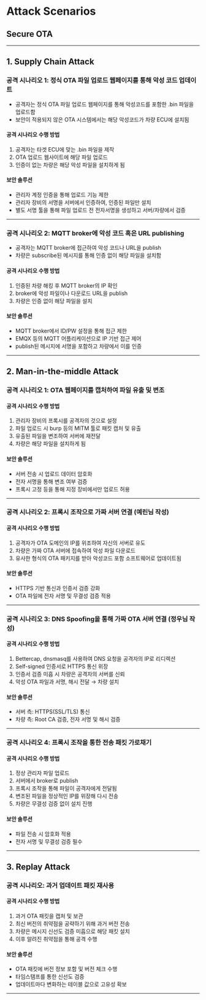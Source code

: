 # Attack Scenarios

## Secure OTA

---

## 1. Supply Chain Attack

### 공격 시나리오 1: 정식 OTA 파일 업로드 웹페이지를 통해 악성 코드 업데이트

- 공격자는 정식 OTA 파일 업로드 웹페이지를 통해 악성코드를 포함한 .bin 파일을 업로드함
- 보안이 적용되지 않은 OTA 시스템에서는 해당 악성코드가 차량 ECU에 설치됨

#### 공격 시나리오 수행 방법
1. 공격자는 타겟 ECU에 맞는 .bin 파일을 제작
2. OTA 업로드 웹사이트에 해당 파일 업로드
3. 인증이 없는 차량은 해당 악성 파일을 설치하게 됨

#### 보안 솔루션
- 관리자 계정 인증을 통해 업로드 기능 제한
- 관리자 장비의 서명을 서버에서 인증하여, 인증된 파일만 설치
- 별도 서명 툴을 통해 파일 업로드 전 전자서명을 생성하고 서버/차량에서 검증

---

### 공격 시나리오 2: MQTT broker에 악성 코드 혹은 URL publishing

- 공격자는 MQTT broker에 접근하여 악성 코드나 URL을 publish
- 차량은 subscribe된 메시지를 통해 인증 없이 해당 파일을 설치함

#### 공격 시나리오 수행 방법
1. 인증된 차량 해킹 후 MQTT broker의 IP 확인
2. broker에 악성 파일이나 다운로드 URL을 publish
3. 차량은 인증 없이 해당 파일을 설치

#### 보안 솔루션
- MQTT broker에서 ID/PW 설정을 통해 접근 제한
- EMQX 등의 MQTT 어플리케이션으로 IP 기반 접근 제어
- publish된 메시지에 서명을 포함하고 차량에서 이를 인증

---

## 2. Man-in-the-middle Attack

### 공격 시나리오 1: OTA 웹페이지를 캡처하여 파일 유출 및 변조

#### 공격 시나리오 수행 방법
1. 관리자 장비의 프록시를 공격자의 것으로 설정
2. 파일 업로드 시 burp 등의 MITM 툴로 패킷 캡처 및 유출
3. 유출된 파일을 변조하여 서버에 재전달
4. 차량은 해당 파일을 설치하게 됨

#### 보안 솔루션
- 서버 전송 시 업로드 데이터 암호화
- 전자 서명을 통해 변조 여부 검증
- 프록시 고정 등을 통해 지정 장비에서만 업로드 허용

---

### 공격 시나리오 2: 프록시 조작으로 가짜 서버 연결 (예린님 작성)

#### 공격 시나리오 수행 방법
1. 공격자가 OTA 도메인의 IP를 위조하여 자신의 서버로 유도
2. 차량은 가짜 OTA 서버에 접속하여 악성 파일 다운로드
3. 유사한 형식의 OTA 패키지를 받아 악성코드 포함 소프트웨어로 업데이트됨

#### 보안 솔루션
- HTTPS 기반 통신과 인증서 검증 강화
- OTA 파일에 전자 서명 및 무결성 검증 적용

---

### 공격 시나리오 3: DNS Spoofing을 통해 가짜 OTA 서버 연결 (정우님 작성)

#### 공격 시나리오 수행 방법
1. Bettercap, dnsmasq를 사용하여 DNS 요청을 공격자의 IP로 리디렉션
2. Self-signed 인증서로 HTTPS 통신 위장
3. 인증서 검증 미흡 시 차량은 공격자의 서버를 신뢰
4. 악성 OTA 파일과 서명, 해시 전달 → 차량 설치

#### 보안 솔루션
- 서버 측: HTTPS(SSL/TLS) 통신
- 차량 측: Root CA 검증, 전자 서명 및 해시 검증

---

### 공격 시나리오 4: 프록시 조작을 통한 전송 패킷 가로채기

#### 공격 시나리오 수행 방법
1. 정상 관리자 파일 업로드
2. 서버에서 broker로 publish
3. 프록시 조작을 통해 파일이 공격자에게 전달됨
4. 변조된 파일을 정상적인 IP를 위장해 다시 전송
5. 차량은 무결성 검증 없이 설치 진행

#### 보안 솔루션
- 파일 전송 시 암호화 적용
- 전자 서명 및 무결성 검증 필수

---

## 3. Replay Attack

### 공격 시나리오: 과거 업데이트 패킷 재사용

#### 공격 시나리오 수행 방법
1. 과거 OTA 패킷을 캡처 및 보관
2. 최신 버전의 취약점을 공략하기 위해 과거 버전 전송
3. 차량은 메시지 신선도 검증 미흡으로 해당 패킷 설치
4. 이후 알려진 취약점을 통해 공격 수행

#### 보안 솔루션
- OTA 패킷에 버전 정보 포함 및 버전 체크 수행
- 타임스탬프를 통한 신선도 검증
- 업데이트마다 변화하는 테이블 값으로 고유성 확보

---
